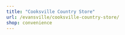 ```yaml
---
title: "Cooksville Country Store"
url: /evansville/cooksville-country-store/
shop: convenience
---
```

